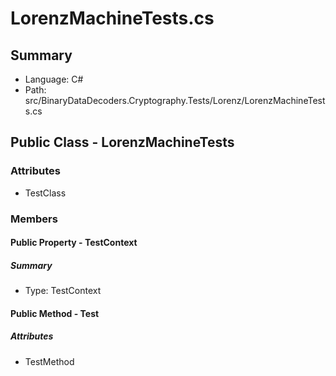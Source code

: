 ﻿# LorenzMachineTests.cs

## Summary

* Language: C#
* Path: src/BinaryDataDecoders.Cryptography.Tests/Lorenz/LorenzMachineTests.cs

## Public Class - LorenzMachineTests

### Attributes

 - TestClass

### Members

#### Public Property - TestContext

##### Summary

 * Type: TestContext 

#### Public Method - Test

##### Attributes

 - TestMethod


